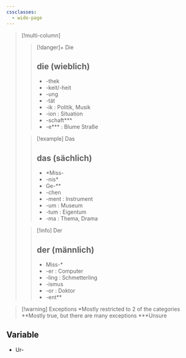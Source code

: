 ```yaml
---
cssclasses:
  - wide-page
---
```

> [!multi-column]
>
>> [!danger]+ Die
>> ## die (wieblich)
>> - -thek
>> - -keit/-heit
>> - -ung
>> - -tät
>> - -ik : Politik, Musik
>> - -ion : Situation
>> - -schaft\*\*\*
>> - -e\*\*\* : Blume Straße
>> 
>
>> [!example] Das
>> ## das (sächlich)
>> - \*Miss-
>> - -nis\*
>> - Ge-\*\*
>> - -chen
>> - -ment : Instrument
>> - -um : Museum
>> - -tum : Eigentum
>> - -ma : Thema, Drama
>
>> [!info] Der
>> ## der (männlich)
>> - Miss-\*
>> - -er : Computer
>> - -ling : Schmetterling
>> - -ismus
>> - -or : Doktor
>> - -ent\*\*

> [!warning] Exceptions
> \*Mostly restricted to 2 of the categories
> \*\*Mostly true, but there are many exceptions
> \*\*\*Unsure
## Variable
- Ur-